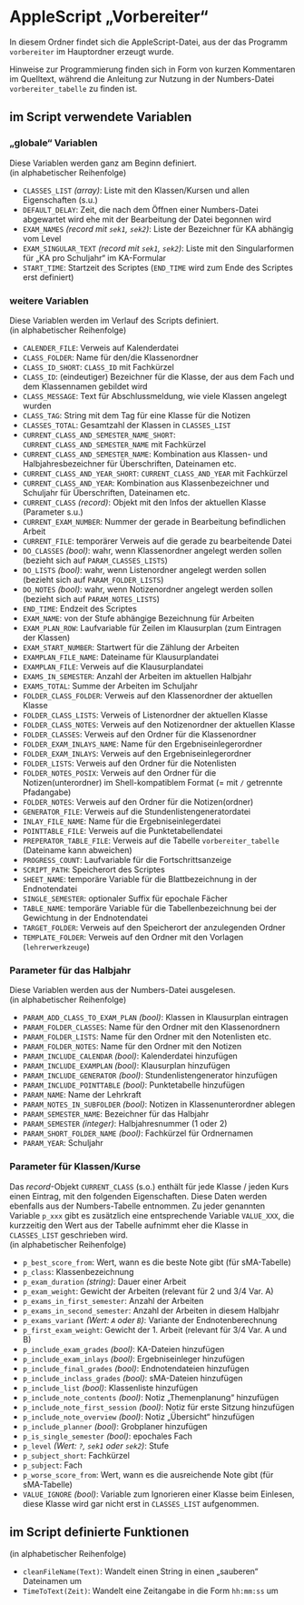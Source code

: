 # AppleScript „Vorbereiter“

In diesem Ordner findet sich die AppleScript-Datei, aus der das Programm `vorbereiter` im Hauptordner erzeugt wurde.

Hinweise zur Programmierung finden sich in Form von kurzen Kommentaren im Quelltext, während die Anleitung zur Nutzung in der Numbers-Datei `vorbereiter_tabelle` zu finden ist.

## im Script verwendete Variablen

### „globale“ Variablen

Diese Variablen werden ganz am Beginn definiert.  
(in alphabetischer Reihenfolge)

- `CLASSES_LIST` *(array)*: Liste mit den Klassen/Kursen und allen Eigenschaften (s.u.)
- `DEFAULT_DELAY`: Zeit, die nach dem Öffnen einer Numbers-Datei abgewartet wird ehe mit der Bearbeitung der Datei begonnen wird
- `EXAM_NAMES` *(record mit `sek1`, `sek2`)*: Liste der Bezeichner für KA abhängig vom Level
- `EXAM_SINGULAR_TEXT` *(record mit `sek1`, `sek2`)*: Liste mit den Singularformen für „KA pro Schuljahr“ im KA-Formular
- `START_TIME`: Startzeit des Scriptes (`END_TIME` wird zum Ende des Scriptes erst definiert)


### weitere Variablen

Diese Variablen werden im Verlauf des Scripts definiert.  
(in alphabetischer Reihenfolge)

- `CALENDER_FILE`: Verweis auf Kalenderdatei 
- `CLASS_FOLDER`: Name für den/die Klassenordner
- `CLASS_ID_SHORT`: `CLASS_ID` mit Fachkürzel
- `CLASS_ID`: (eindeutiger) Bezeichner für die Klasse, der aus dem Fach und dem Klassennamen gebildet wird
- `CLASS_MESSAGE`: Text für Abschlussmeldung, wie viele Klassen angelegt wurden
- `CLASS_TAG`: String mit dem Tag für eine Klasse für die Notizen
- `CLASSES_TOTAL`: Gesamtzahl der Klassen in `CLASSES_LIST` 
- `CURRENT_CLASS_AND_SEMESTER_NAME_SHORT`: `CURRENT_CLASS_AND_SEMESTER_NAME` mit Fachkürzel
- `CURRENT_CLASS_AND_SEMESTER_NAME`: Kombination aus Klassen- und Halbjahresbezeichner für Überschriften, Dateinamen etc.
- `CURRENT_CLASS_AND_YEAR_SHORT`: `CURRENT_CLASS_AND_YEAR` mit Fachkürzel
- `CURRENT_CLASS_AND_YEAR`: Kombination aus Klassenbezeichner und Schuljahr für Überschriften, Dateinamen etc.
- `CURRENT_CLASS` *(record)*: Objekt mit den Infos der aktuellen Klasse (Parameter s.u.)
- `CURRENT_EXAM_NUMBER`: Nummer der gerade in Bearbeitung befindlichen Arbeit
- `CURRENT_FILE`: temporärer Verweis auf die gerade zu bearbeitende Datei
- `DO_CLASSES` *(bool)*: wahr, wenn Klassenordner angelegt werden sollen (bezieht sich auf `PARAM_CLASSES_LISTS`)
- `DO_LISTS` *(bool)*: wahr, wenn Listenordner angelegt werden sollen (bezieht sich auf `PARAM_FOLDER_LISTS`)
- `DO_NOTES` *(bool)*: wahr, wenn Notizenordner angelegt werden sollen (bezieht sich auf `PARAM_NOTES_LISTS`)
- `END_TIME`: Endzeit des Scriptes
- `EXAM_NAME`: von der Stufe abhängige Bezeichnung für Arbeiten
- `EXAM_PLAN_ROW`: Laufvariable für Zeilen im Klausurplan (zum Eintragen der Klassen)
- `EXAM_START_NUMBER`: Startwert für die Zählung der Arbeiten
- `EXAMPLAN_FILE_NAME`: Dateiname für Klausurplandatei
- `EXAMPLAN_FILE`: Verweis auf die Klausurplandatei
- `EXAMS_IN_SEMESTER`: Anzahl der Arbeiten im aktuellen Halbjahr
- `EXAMS_TOTAL`: Summe der Arbeiten im Schuljahr 
- `FOLDER_CLASS_FOLDER`: Verweis auf den Klassenordner der aktuellen Klasse
- `FOLDER_CLASS_LISTS`: Verweis of Listenordner der aktuellen Klasse
- `FOLDER_CLASS_NOTES`: Verweis auf den Notizenordner der aktuellen Klasse
- `FOLDER_CLASSES`: Verweis auf den Ordner für die Klassenordner
- `FOLDER_EXAM_INLAYS_NAME`: Name für den Ergebniseinlegerordner
- `FOLDER_EXAM_INLAYS`: Verweis auf den Ergebniseinlegerordner
- `FOLDER_LISTS`: Verweis auf den Ordner für die Notenlisten
- `FOLDER_NOTES_POSIX`: Verweis auf den Ordner für die Notizen(unterordner) im Shell-kompatiblem Format (= mit `/` getrennte Pfadangabe)
- `FOLDER_NOTES`: Verweis auf den Ordner für die Notizen(ordner)
- `GENERATOR_FILE`: Verweis auf die Stundenlistengeneratordatei 
- `INLAY_FILE_NAME`: Name für die Ergebniseinlegerdatei
- `POINTTABLE_FILE`: Verweis auf die Punktetabellendatei
- `PREPERATOR_TABLE_FILE`: Verweis auf die Tabelle `vorbereiter_tabelle` (Dateiname kann abweichen)
- `PROGRESS_COUNT`: Laufvariable für die Fortschrittsanzeige 
- `SCRIPT_PATH`: Speicherort des Scriptes
- `SHEET_NAME`: temporäre Variable für die Blattbezeichnung in der Endnotendatei
- `SINGLE_SEMESTER`: optionaler Suffix für epochale Fächer
- `TABLE_NAME`: temporäre Variable für die Tabellenbezeichnung bei der Gewichtung in der Endnotendatei
- `TARGET_FOLDER`: Verweis auf den Speicherort der anzulegenden Ordner
- `TEMPLATE_FOLDER`: Verweis auf den Ordner mit den Vorlagen (`lehrerwerkzeuge`)

### Parameter für das Halbjahr

Diese Variablen werden aus der Numbers-Datei ausgelesen.  
(in alphabetischer Reihenfolge)

- `PARAM_ADD_CLASS_TO_EXAM_PLAN` *(bool)*: Klassen in Klausurplan eintragen
- `PARAM_FOLDER_CLASSES`: Name für den Ordner mit den Klassenordnern
- `PARAM_FOLDER_LISTS`: Name für den Ordner mit den Notenlisten etc.
- `PARAM_FOLDER_NOTES`: Name für den Ordner mit den Notizen
- `PARAM_INCLUDE_CALENDAR` *(bool)*: Kalenderdatei hinzufügen
- `PARAM_INCLUDE_EXAMPLAN` *(bool)*: Klausurplan hinzufügen
- `PARAM_INCLUDE_GENERATOR` *(bool)*: Stundenlistengenerator hinzufügen
- `PARAM_INCLUDE_POINTTABLE` *(bool)*: Punktetabelle hinzufügen
- `PARAM_NAME`: Name der Lehrkraft
- `PARAM_NOTES_IN_SUBFOLDER` *(bool)*: Notizen in Klassenunterordner ablegen
- `PARAM_SEMESTER_NAME`: Bezeichner für das Halbjahr
- `PARAM_SEMESTER` *(integer)*: Halbjahresnummer (1 oder 2)
- `PARAM_SHORT_FOLDER_NAME` *(bool)*: Fachkürzel für Ordnernamen
- `PARAM_YEAR`: Schuljahr


### Parameter für Klassen/Kurse

Das *record*-Objekt `CURRENT_CLASS` (s.o.) enthält für jede Klasse / jeden Kurs einen Eintrag, mit den folgenden Eigenschaften. Diese Daten werden ebenfalls aus der Numbers-Tabelle entnommen. Zu jeder genannten Variable `p_xxx` gibt es zusätzlich eine entsprechende Variable `VALUE_XXX`, die kurzzeitig den Wert aus der Tabelle aufnimmt eher die Klasse in `CLASSES_LIST` geschrieben wird.  
(in alphabetischer Reihenfolge)

- `p_best_score_from`: Wert, wann es die beste Note gibt (für sMA-Tabelle)
- `p_class`: Klassenbezeichnung
- `p_exam_duration` *(string)*: Dauer einer Arbeit
- `p_exam_weight`: Gewicht der Arbeiten (relevant für 2 und 3/4 Var. A)
- `p_exams_in_first_semester`: Anzahl der Arbeiten
- `p_exams_in_second_semester`: Anzahl der Arbeiten in diesem Halbjahr 
- `p_exams_variant` *(Wert: `A` oder `B`)*: Variante der Endnotenberechnung
- `p_first_exam_weight`: Gewicht der 1. Arbeit (relevant für 3/4 Var. A und B)
- `p_include_exam_grades` *(bool)*: KA-Dateien hinzufügen
- `p_include_exam_inlays` *(bool)*: Ergebniseinleger hinzufügen
- `p_include_final_grades` *(bool)*: Endnotendateien hinzufügen
- `p_include_inclass_grades` *(bool)*: sMA-Dateien hinzufügen
- `p_include_list` *(bool)*: Klassenliste hinzufügen
- `p_include_note_contents` *(bool)*: Notiz „Themenplanung“ hinzufügen
- `p_include_note_first_session` *(bool)*: Notiz für erste Sitzung hinzufügen
- `p_include_note_overview` *(bool)*: Notiz „Übersicht“ hinzufügen
- `p_include_planner` *(bool)*: Grobplaner hinzufügen
- `p_is_single_semester` *(bool)*: epochales Fach
- `p_level` *(Wert: `?`, `sek1` oder `sek2`)*: Stufe
- `p_subject_short`: Fachkürzel
- `p_subject`: Fach
- `p_worse_score_from`: Wert, wann es die ausreichende Note gibt (für sMA-Tabelle)
- `VALUE_IGNORE` *(bool)*: Variable zum Ignorieren einer Klasse beim Einlesen, diese Klasse wird gar nicht erst in `CLASSES_LIST` aufgenommen.

## im Script definierte Funktionen

(in alphabetischer Reihenfolge)

- `cleanFileName(Text)`: Wandelt einen String in einen „sauberen“ Dateinamen um
- `TimeToText(Zeit)`: Wandelt eine Zeitangabe in die Form `hh:mm:ss` um